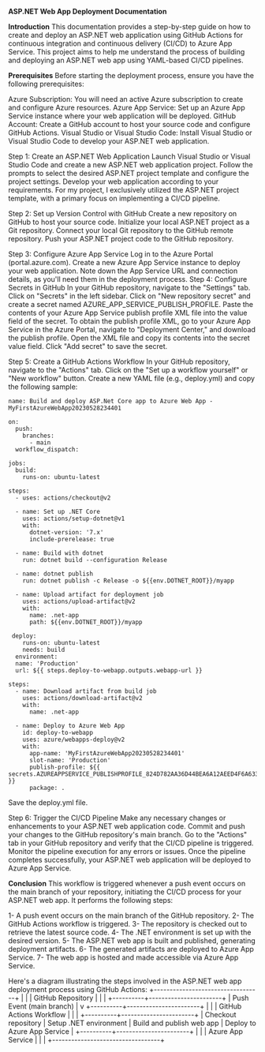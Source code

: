 **ASP.NET Web App Deployment Documentation**

**Introduction**
This documentation provides a step-by-step guide on how to create and deploy an ASP.NET web application using GitHub Actions for continuous integration and continuous delivery (CI/CD) to Azure App Service. This project aims to help me understand the process of building and deploying an ASP.NET web app using YAML-based CI/CD pipelines.

**Prerequisites**
Before starting the deployment process, ensure you have the following prerequisites:

Azure Subscription: You will need an active Azure subscription to create and configure Azure resources.
Azure App Service: Set up an Azure App Service instance where your web application will be deployed.
GitHub Account: Create a GitHub account to host your source code and configure GitHub Actions.
Visual Studio or Visual Studio Code: Install Visual Studio or Visual Studio Code to develop your ASP.NET web application.

Step 1: Create an ASP.NET Web Application
Launch Visual Studio or Visual Studio Code and create a new ASP.NET web application project.
Follow the prompts to select the desired ASP.NET project template and configure the project settings.
Develop your web application according to your requirements. For my project, I exclusively utilized the ASP.NET project template, 
with a primary focus on implementing a CI/CD pipeline.

Step 2: Set up Version Control with GitHub
Create a new repository on GitHub to host your source code.
Initialize your local ASP.NET project as a Git repository.
Connect your local Git repository to the GitHub remote repository.
Push your ASP.NET project code to the GitHub repository.

Step 3: Configure Azure App Service
Log in to the Azure Portal (portal.azure.com).
Create a new Azure App Service instance to deploy your web application.
Note down the App Service URL and connection details, as you'll need them in the deployment process.
Step 4: Configure Secrets in GitHub
In your GitHub repository, navigate to the "Settings" tab.
Click on "Secrets" in the left sidebar.
Click on "New repository secret" and create a secret named AZURE_APP_SERVICE_PUBLISH_PROFILE.
Paste the contents of your Azure App Service publish profile XML file into the value field of the secret.
To obtain the publish profile XML, go to your Azure App Service in the Azure Portal, navigate to "Deployment Center," and download the publish profile.
Open the XML file and copy its contents into the secret value field.
Click "Add secret" to save the secret.

Step 5: Create a GitHub Actions Workflow
In your GitHub repository, navigate to the "Actions" tab.
Click on the "Set up a workflow yourself" or "New workflow" button.
Create a new YAML file (e.g., deploy.yml) and copy the following sample:

    name: Build and deploy ASP.Net Core app to Azure Web App - MyFirstAzureWebApp20230528234401

    on:
      push:
        branches:
          - main
      workflow_dispatch:

    jobs:
      build:
        runs-on: ubuntu-latest

    steps:
      - uses: actions/checkout@v2

      - name: Set up .NET Core
        uses: actions/setup-dotnet@v1
        with:
          dotnet-version: '7.x'
          include-prerelease: true

      - name: Build with dotnet
        run: dotnet build --configuration Release

      - name: dotnet publish
        run: dotnet publish -c Release -o ${{env.DOTNET_ROOT}}/myapp

      - name: Upload artifact for deployment job
        uses: actions/upload-artifact@v2
        with:
          name: .net-app
          path: ${{env.DOTNET_ROOT}}/myapp

     deploy:
        runs-on: ubuntu-latest
        needs: build
      environment:
      name: 'Production'
      url: ${{ steps.deploy-to-webapp.outputs.webapp-url }}

    steps:
      - name: Download artifact from build job
        uses: actions/download-artifact@v2
        with:
          name: .net-app

      - name: Deploy to Azure Web App
        id: deploy-to-webapp
        uses: azure/webapps-deploy@v2
        with:
          app-name: 'MyFirstAzureWebApp20230528234401'
          slot-name: 'Production'
          publish-profile: ${{ secrets.AZUREAPPSERVICE_PUBLISHPROFILE_824D782AA36D44BEA6A12AEED4F6A633 }}
          package: .
Save the deploy.yml file.
  
Step 6: Trigger the CI/CD Pipeline
Make any necessary changes or enhancements to your ASP.NET web application code.
Commit and push your changes to the GitHub repository's main branch.
Go to the "Actions" tab in your GitHub repository and verify that the CI/CD pipeline is triggered.
Monitor the pipeline execution for any errors or issues.
Once the pipeline completes successfully, your ASP.NET web application will be deployed to Azure App Service.

**Conclusion**
This workflow is triggered whenever a push event occurs on the main branch of your repository, 
initiating the CI/CD process for your ASP.NET web app. It performs the following steps:

1- A push event occurs on the main branch of the GitHub repository.
2- The GitHub Actions workflow is triggered.
3- The repository is checked out to retrieve the latest source code.
4- The .NET environment is set up with the desired version.
5- The ASP.NET web app is built and published, generating deployment artifacts.
6- The generated artifacts are deployed to Azure App Service.
7- The web app is hosted and made accessible via Azure App Service.
  
Here's a diagram illustrating the steps involved in the ASP.NET web app deployment process using GitHub Actions:
                     +----------------------------------+
                   |                                  |
                   |     GitHub Repository            |
                   |                                  |
                   +----------+-----------------------+
                              |
                     Push Event (main branch)
                              |
                              v
                   +----------+-----------------------+
                   |                                  |
                   |     GitHub Actions Workflow      |
                   |                                  |
                   +----------+-----------------------+
                              |
                   Checkout repository
                              |
                   Setup .NET environment
                              |
                   Build and publish web app
                              |
                   Deploy to Azure App Service
                              |
                   +----------+-----------------------+
                   |                                  |
                   |     Azure App Service            |
                   |                                  |
                   +----------------------------------+
